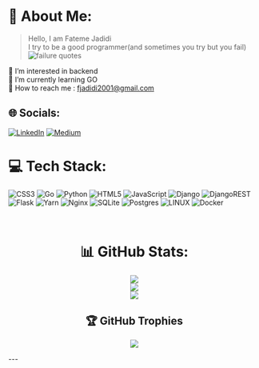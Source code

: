 # 💫 About Me:
> Hello, I am Fateme Jadidi <br>
I try to be a good programmer(and sometimes you try but you fail)<br>
![failure quotes]()

🔭  I’m interested in backend<br>
🌱 I’m currently learning GO<br>
💬 How to reach me : fjadidi2001@gmail.com<br>


## 🌐 Socials:
[![LinkedIn](https://img.shields.io/badge/LinkedIn-%230077B5.svg?logo=linkedin&logoColor=white)](https://linkedin.com/in/fateme-jadidi2001)
[![Medium](https://img.shields.io/badge/Medium-12100E?logo=medium&logoColor=white)](https://medium.com/@@fjadidi2001) 

# 💻 Tech Stack:
![CSS3](https://img.shields.io/badge/css3-%231572B6.svg?style=for-the-badge&logo=css3&logoColor=white)
![Go](https://img.shields.io/badge/go-%2300ADD8.svg?style=for-the-badge&logo=go&logoColor=white)
![Python](https://img.shields.io/badge/python-3670A0?style=for-the-badge&logo=python&logoColor=ffdd54)
![HTML5](https://img.shields.io/badge/html5-%23E34F26.svg?style=for-the-badge&logo=html5&logoColor=white)
![JavaScript](https://img.shields.io/badge/javascript-%23323330.svg?style=for-the-badge&logo=javascript&logoColor=%23F7DF1E)
![Django](https://img.shields.io/badge/django-%23092E20.svg?style=for-the-badge&logo=django&logoColor=white)
![DjangoREST](https://img.shields.io/badge/DJANGO-REST-ff1709?style=for-the-badge&logo=django&logoColor=white&color=ff1709&labelColor=gray) 
![Flask](https://img.shields.io/badge/flask-%23000.svg?style=for-the-badge&logo=flask&logoColor=white)
![Yarn](https://img.shields.io/badge/yarn-%232C8EBB.svg?style=for-the-badge&logo=yarn&logoColor=white)
![Nginx](https://img.shields.io/badge/nginx-%23009639.svg?style=for-the-badge&logo=nginx&logoColor=white)
![SQLite](https://img.shields.io/badge/sqlite-%2307405e.svg?style=for-the-badge&logo=sqlite&logoColor=white)
![Postgres](https://img.shields.io/badge/postgres-%23316192.svg?style=for-the-badge&logo=postgresql&logoColor=white)
![LINUX](https://img.shields.io/badge/Linux-FCC624?style=for-the-badge&logo=linux&logoColor=black)
![Docker](https://img.shields.io/badge/docker-%230db7ed.svg?style=for-the-badge&logo=docker&logoColor=white)
<br>
<div align="center">
<br>
  
# 📊 GitHub Stats:
![](https://github-readme-stats.vercel.app/api?username=fjadidi2001&theme=dark&hide_border=true&include_all_commits=true&count_private=true)<br/>
![](https://github-readme-streak-stats.herokuapp.com/?user=fjadidi2001&theme=dark&hide_border=true)<br/>
![](https://github-readme-stats.vercel.app/api/top-langs/?username=fjadidi2001&theme=dark&hide_border=true&include_all_commits=true&count_private=true&layout=compact)
<br>

## 🏆 GitHub Trophies
![](https://github-profile-trophy.vercel.app/?username=fjadidi2001&theme=dark_dimmed&no-frame=true&no-bg=false&margin-w=4)
  
</div>
---

